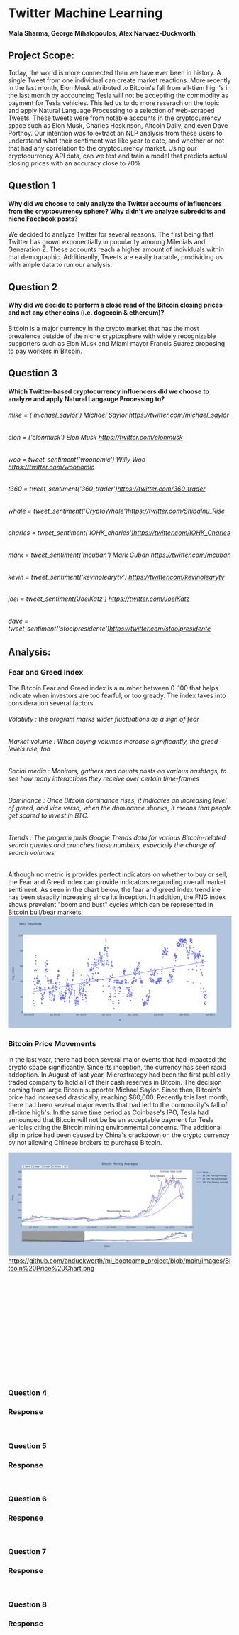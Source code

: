 # Twitter Machine Learning
#### Mala Sharma, George Mihalopoulos, Alex Narvaez-Duckworth

## Project Scope: 
Today, the world is more connected than we have ever been in history. A single Tweet from one individual can create market reactions. More recently in the last month, Elon Musk attributed to Bitcoin's fall from all-tiem high's in the last month by accouncing Tesla will not be accepting the commodity as payment for Tesla vehicles. This led us to do more reserach on the topic and apply Natural Language Processing to a selection of web-scraped Tweets. These tweets were from notable accounts in the cryptocurrency space such as Elon Musk, Charles Hoskinson, Altcoin Daily, and even Dave Portnoy. Our intention was to extract an NLP analysis from these users to understand what their sentiment was like year to date, and whether or not that had any correlation to the cryptocurrency market. Using our cryptocurrency API data, can we test and train a model that predicts actual closing prices with an accuracy close to 70%

## Question 1 
#### Why did we choose to only analyze the Twitter accounts of influencers from the cryptocurrency sphere? Why didn't we analyze subreddits and niche Facebook posts? 
We decided to analyze Twitter for several reasons. The first being that Twitter has grown exponentially in popularity amoung Milenials and Generation Z. These accounts reach a higher amount of individuals within that demographic. Additioanlly, Tweets are easily tracable, prodividing us with ample data to run our analysis. 

## Question 2 
#### Why did we decide to perform a close read of the Bitcoin closing prices and not any other coins (i.e. dogecoin & ethereum)?
Bitcoin is a major currency in the crypto market that has the most prevalence outside of the niche cryptosphere with widely recognizable supporters such as Elon Musk and Miami mayor Francis Suarez proposing to pay workers in Bitcoin. 

## Question 3
#### Which Twitter-based cryptocurrency influencers did we choose to analyze and apply Natural Langauge Processing to?
###### mike = ('michael_saylor') Michael Saylor https://twitter.com/michael_saylor
###### elon = ('elonmusk') Elon Musk https://twitter.com/elonmusk
###### woo = tweet_sentiment('woonomic') Willy Woo https://twitter.com/woonomic
###### t360 = tweet_sentiment('360_trader')https://twitter.com/360_trader
###### whale = tweet_sentiment('CryptoWhale')https://twitter.com/ShibaInu_Rise
###### charles = tweet_sentiment('IOHK_charles')https://twitter.com/IOHK_Charles
###### mark = tweet_sentiment('mcuban') Mark Cuban https://twitter.com/mcuban
###### kevin = tweet_sentiment('kevinolearytv') https://twitter.com/kevinolearytv
###### joel = tweet_sentiment('JoelKatz') https://twitter.com/JoelKatz
###### dave = tweet_sentiment('stoolpresidente')https://twitter.com/stoolpresidente

## Analysis: 
### Fear and Greed Index 
The Bitcoin Fear and Greed index is a number between 0-100 that helps indicate when investors are too fearful, or too gready. The index takes into consideration several factors. 

###### Volatility : the program marks wider fluctuations as a sign of fear
###### Market volume : When buying volumes increase significantly, the greed levels rise, too
###### Social media : Monitors, gathers and counts posts on various hashtags, to see how many interactions they receive over certain time-frames
###### Dominance : Once Bitcoin dominance rises, it indicates an increasing level of greed, and vice versa, when the dominance shrinks, it means that people get scared to invest in BTC. 
###### Trends : The program pulls Google Trends data for various Bitcoin-related search queries and crunches those numbers, especially the change of search volumes 

Although no metric is provides perfect indicators on whether to buy or sell, the Fear and Greed index can provide indicators regaurding overall market sentiment. As seen in the chart below, the fear and greed index trendline has been steadily increasing since its inception. In addition, the FNG index shows prevelent "boom and bust" cycles which can be represented in Bitcoin bull/bear markets. 
![FNG Trendline](/images/FNG%20Trendline.png)

### Bitcoin Price Movements
In the last year, there had been several major events that had impacted the crypto space significantly. Since its inception, the currency has seen rapid addoption. In August of last year, Microstrategy had been the first publically traded company to hold all of their cash reserves in Bitcoin. The decision coming from large Bitcoin supporter Michael Saylor. Since then, Bitcoin's price had increased drastically, reaching $60,000. Recently this last month, there had been several major events that had led to the commodity's fall of all-time high's. In the same time period as Coinbase's IPO, Tesla had announced that Bitcoin will not be be an acceptable payment for Tesla vehicles citing the Bitcoin mining environmental concerns. The additional slip in price had been caused by China's crackdown on the crypto currency by not allowing Chinese brokers to purchase Bitcoin. 

![Bitcoin Price](/images/Bitcoin%20Price%20Chart.png)
https://github.com/anduckworth/ml_bootcamp_project/blob/main/images/Bitcoin%20Price%20Chart.png
![]()<br>
###
![]()<br>
###
![]()<br>
###
![]()<br>
### 
![]()<br>
###
![]()<br>
###
![]()<br>
### 
### Question 4<br>

### Response <br>
![]()<br>
### Question 5<br>


### Response <br>
![]()<br>
### Question 6<br>


### Response <br>
![]()<br>
### Question 7<br>


### Response <br>
![]()<br>
### Question 8<br>

### Response <br>
![]()<br>
